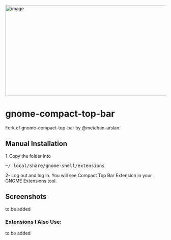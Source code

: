 <img width="1920" height="286" alt="image" src="https://github.com/user-attachments/assets/8ef923e4-6729-4afc-945f-ecca2c74fc38" />

<br>

# gnome-compact-top-bar

Fork of gnome-compact-top-bar by @metehan-arslan.

## Manual Installation
1-Copy the folder into
<pre>
~/.local/share/gnome-shell/extensions
</pre>
2- Log out and log in. You will see Compact Top Bar Extension in your GNOME Extensions tool.

## Screenshots
to be added

### Extensions I Also Use:  
to be added
